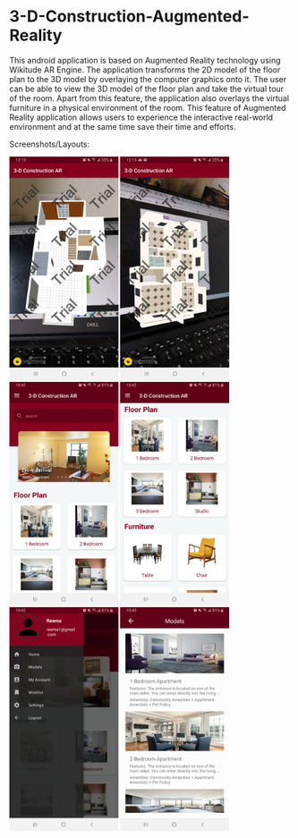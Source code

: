 # 3-D-Construction-Augmented-Reality
This android application is based on Augmented Reality technology using Wikitude AR Engine.  The application transforms the 2D model of the floor plan to the 3D model by overlaying the computer graphics onto it. The user can be able to view the 3D model of the floor plan and take the virtual tour of the room. Apart from this feature, the application also overlays the virtual furniture in a physical environment of the room. This feature of Augmented Reality application allows users to experience the interactive real-world environment and at the same time save their time and efforts.

Screenshots/Layouts:

<img src = "Screenshot_20200419-121342_3-D Construction AR (1).jpg" height = "400" > <img src = "Screenshot_20200419-121543_3-D Construction AR.jpg" height = "400" >
<img src = "Screenshot_20200508-104229_3-D Construction AR.jpg" height = "400" > <img src = "Screenshot_20200508-104246_3-D Construction AR.jpg" height = "400" >
<img src = "Screenshot_20200508-104258_3-D Construction AR.jpg" height = "400" > <img src = "Screenshot_20200508-104308_3-D Construction AR.jpg" height = "400" >
